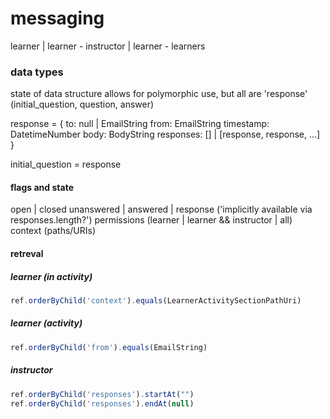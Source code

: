 # messaging
learner | learner - instructor | learner - learners

### data types

state of data structure allows for polymorphic use, but all are 'response' (initial_question, question, answer)

response = {
  to: null | EmailString
  from: EmailString
  timestamp: DatetimeNumber
  body: BodyString
  responses: [] | [response, response, ...]
}

initial_question = response

#### flags and state

open | closed
unanswered | answered | response ('implicitly available via responses.length?')
permissions (learner | learner && instructor | all)
context (paths/URIs)

#### retreval

##### learner (in activity)

```javascript
ref.orderByChild('context').equals(LearnerActivitySectionPathUri)
```

##### learner (activity)

```javascript
ref.orderByChild('from').equals(EmailString)
```

##### instructor

```javascript
ref.orderByChild('responses').startAt("")
ref.orderByChild('responses').endAt(null)
```